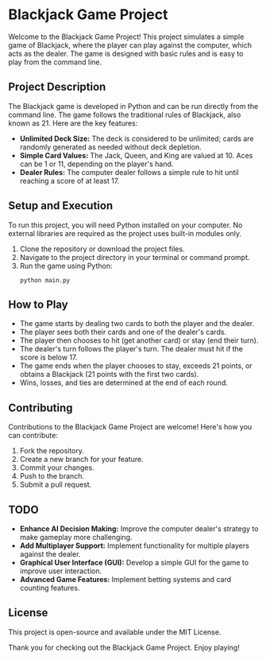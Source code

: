 # Blackjack Game Project

Welcome to the Blackjack Game Project! This project simulates a simple game of Blackjack, where the player can play against the computer, which acts as the dealer. The game is designed with basic rules and is easy to play from the command line.

## Project Description

The Blackjack game is developed in Python and can be run directly from the command line. The game follows the traditional rules of Blackjack, also known as 21. Here are the key features:

- **Unlimited Deck Size:** The deck is considered to be unlimited; cards are randomly generated as needed without deck depletion.
- **Simple Card Values:** The Jack, Queen, and King are valued at 10. Aces can be 1 or 11, depending on the player's hand.
- **Dealer Rules:** The computer dealer follows a simple rule to hit until reaching a score of at least 17.

## Setup and Execution

To run this project, you will need Python installed on your computer. No external libraries are required as the project uses built-in modules only.

1. Clone the repository or download the project files.
2. Navigate to the project directory in your terminal or command prompt.
3. Run the game using Python:
   ```
   python main.py
   ```

## How to Play

- The game starts by dealing two cards to both the player and the dealer.
- The player sees both their cards and one of the dealer's cards.
- The player then chooses to hit (get another card) or stay (end their turn).
- The dealer's turn follows the player's turn. The dealer must hit if the score is below 17.
- The game ends when the player chooses to stay, exceeds 21 points, or obtains a Blackjack (21 points with the first two cards).
- Wins, losses, and ties are determined at the end of each round.

## Contributing

Contributions to the Blackjack Game Project are welcome! Here's how you can contribute:

1. Fork the repository.
2. Create a new branch for your feature.
3. Commit your changes.
4. Push to the branch.
5. Submit a pull request.

## TODO

- **Enhance AI Decision Making:** Improve the computer dealer's strategy to make gameplay more challenging.
- **Add Multiplayer Support:** Implement functionality for multiple players against the dealer.
- **Graphical User Interface (GUI):** Develop a simple GUI for the game to improve user interaction.
- **Advanced Game Features:** Implement betting systems and card counting features.

## License

This project is open-source and available under the MIT License.

Thank you for checking out the Blackjack Game Project. Enjoy playing!
